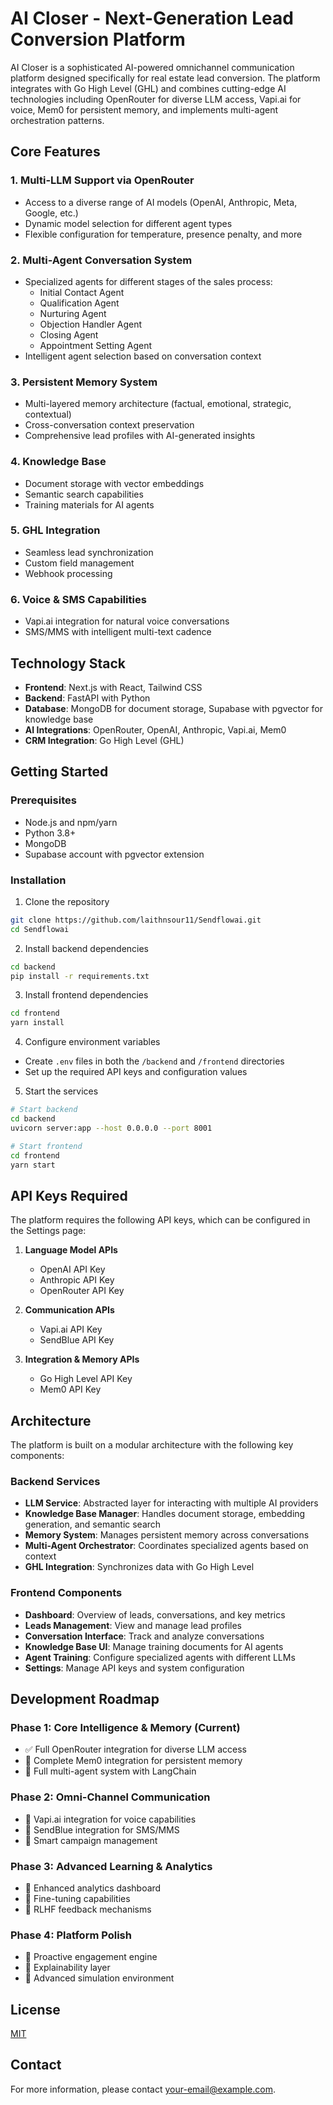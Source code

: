 # AI Closer - Next-Generation Lead Conversion Platform

AI Closer is a sophisticated AI-powered omnichannel communication platform designed specifically for real estate lead conversion. The platform integrates with Go High Level (GHL) and combines cutting-edge AI technologies including OpenRouter for diverse LLM access, Vapi.ai for voice, Mem0 for persistent memory, and implements multi-agent orchestration patterns.

## Core Features

### 1. Multi-LLM Support via OpenRouter
- Access to a diverse range of AI models (OpenAI, Anthropic, Meta, Google, etc.)
- Dynamic model selection for different agent types
- Flexible configuration for temperature, presence penalty, and more

### 2. Multi-Agent Conversation System
- Specialized agents for different stages of the sales process:
  - Initial Contact Agent
  - Qualification Agent
  - Nurturing Agent
  - Objection Handler Agent
  - Closing Agent
  - Appointment Setting Agent
- Intelligent agent selection based on conversation context

### 3. Persistent Memory System
- Multi-layered memory architecture (factual, emotional, strategic, contextual)
- Cross-conversation context preservation
- Comprehensive lead profiles with AI-generated insights

### 4. Knowledge Base
- Document storage with vector embeddings
- Semantic search capabilities
- Training materials for AI agents

### 5. GHL Integration
- Seamless lead synchronization
- Custom field management
- Webhook processing

### 6. Voice & SMS Capabilities
- Vapi.ai integration for natural voice conversations
- SMS/MMS with intelligent multi-text cadence

## Technology Stack

- **Frontend**: Next.js with React, Tailwind CSS
- **Backend**: FastAPI with Python
- **Database**: MongoDB for document storage, Supabase with pgvector for knowledge base
- **AI Integrations**: OpenRouter, OpenAI, Anthropic, Vapi.ai, Mem0
- **CRM Integration**: Go High Level (GHL)

## Getting Started

### Prerequisites
- Node.js and npm/yarn
- Python 3.8+
- MongoDB
- Supabase account with pgvector extension

### Installation

1. Clone the repository
```bash
git clone https://github.com/laithnsour11/Sendflowai.git
cd Sendflowai
```

2. Install backend dependencies
```bash
cd backend
pip install -r requirements.txt
```

3. Install frontend dependencies
```bash
cd frontend
yarn install
```

4. Configure environment variables
- Create `.env` files in both the `/backend` and `/frontend` directories
- Set up the required API keys and configuration values

5. Start the services
```bash
# Start backend
cd backend
uvicorn server:app --host 0.0.0.0 --port 8001

# Start frontend
cd frontend
yarn start
```

## API Keys Required

The platform requires the following API keys, which can be configured in the Settings page:

1. **Language Model APIs**
   - OpenAI API Key
   - Anthropic API Key
   - OpenRouter API Key

2. **Communication APIs**
   - Vapi.ai API Key
   - SendBlue API Key

3. **Integration & Memory APIs**
   - Go High Level API Key
   - Mem0 API Key

## Architecture

The platform is built on a modular architecture with the following key components:

### Backend Services

- **LLM Service**: Abstracted layer for interacting with multiple AI providers
- **Knowledge Base Manager**: Handles document storage, embedding generation, and semantic search
- **Memory System**: Manages persistent memory across conversations
- **Multi-Agent Orchestrator**: Coordinates specialized agents based on context
- **GHL Integration**: Synchronizes data with Go High Level

### Frontend Components

- **Dashboard**: Overview of leads, conversations, and key metrics
- **Leads Management**: View and manage lead profiles
- **Conversation Interface**: Track and analyze conversations
- **Knowledge Base UI**: Manage training documents for AI agents
- **Agent Training**: Configure specialized agents with different LLMs
- **Settings**: Manage API keys and system configuration

## Development Roadmap

### Phase 1: Core Intelligence & Memory (Current)
- ✅ Full OpenRouter integration for diverse LLM access
- 🔄 Complete Mem0 integration for persistent memory
- 🔄 Full multi-agent system with LangChain

### Phase 2: Omni-Channel Communication
- 🔄 Vapi.ai integration for voice capabilities
- 🔄 SendBlue integration for SMS/MMS
- 🔄 Smart campaign management

### Phase 3: Advanced Learning & Analytics
- 🔄 Enhanced analytics dashboard
- 🔄 Fine-tuning capabilities
- 🔄 RLHF feedback mechanisms

### Phase 4: Platform Polish
- 🔄 Proactive engagement engine
- 🔄 Explainability layer
- 🔄 Advanced simulation environment

## License

[MIT](LICENSE)

## Contact

For more information, please contact [your-email@example.com](mailto:your-email@example.com).
